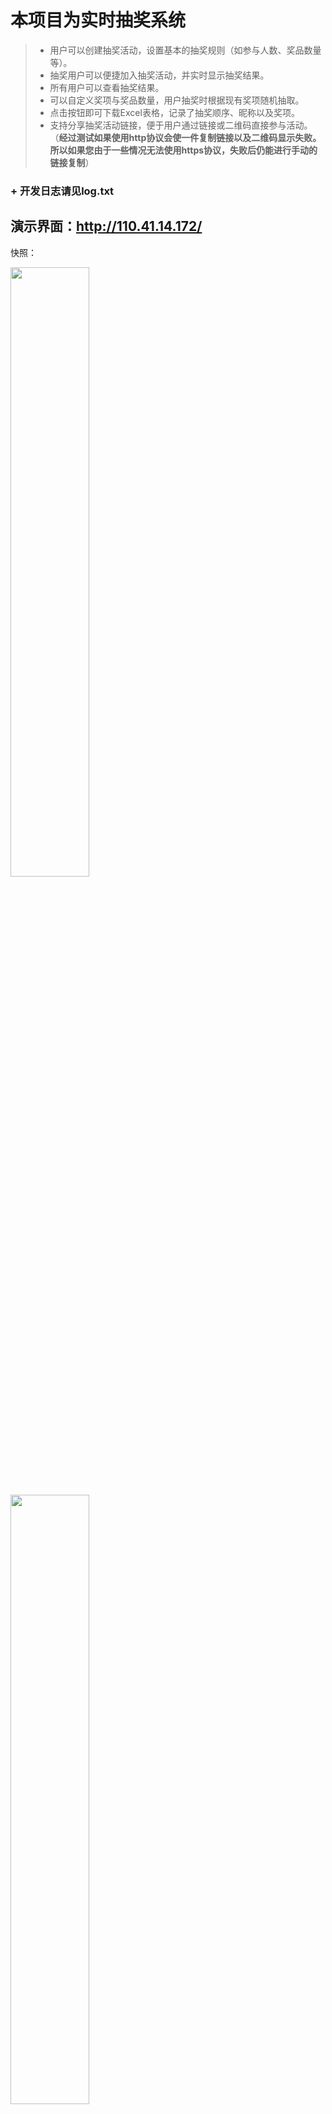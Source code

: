 # 本项目为实时抽奖系统
> + 用户可以创建抽奖活动，设置基本的抽奖规则（如参与人数、奖品数量等）。
> + 抽奖用户可以便捷加入抽奖活动，并实时显示抽奖结果。
> + 所有用户可以查看抽奖结果。
> + 可以自定义奖项与奖品数量，用户抽奖时根据现有奖项随机抽取。
> + 点击按钮即可下载Excel表格，记录了抽奖顺序、昵称以及奖项。
> + 支持分享抽奖活动链接，便于用户通过链接或二维码直接参与活动。（**经过测试如果使用http协议会使一件复制链接以及二维码显示失败。所以如果您由于一些情况无法使用https协议，失败后仍能进行手动的链接复制**）
>

>

### + 开发日志请见log.txt
## 演示界面：http://110.41.14.172/
>
快照：
>

<img src="/Snapshot1.png" width="50%">

>

<img src="/Snapshot2.png" width="50%">

>
<img src="/Snapshot3.png" width="50%">

>
<img src="/Snapshot4.png" width="50%">

>

>

>


----
***Ciallo～(∠・ω< )⌒★***

----
# ***HOW TO USE***
----
## For Windows
1. **你只需要确保python的正确安装。**
*`` win+R 输入cmd 回车 在命令提示行输入``*

  
> ```
>python --version
> ```
+ 若显示为
> ```
> Python 3.xx.x
> ```
即代表python正确安装。

2. **一键安装依赖**
+ 在文件根目录鼠标右键 在终端中打开。
> ```
>pip install -r requirements.txt
> ```

3. **然后在命令提示行中输入**
> ```
>python -m http.server 8000
> ```
+ 在浏览器中输入`127.0.0.1:8000`
右键点击文件`server.py`即可开启后端服务

##### 现在前后端均已运行 你可以测试并根据自己需要修改代码

## For Linux
1. **首先你需要确保python的安装。**
> ```
>sudo apt update
>sudo apt install python3 python3-pip
> ```
2. **一键安装依赖**
> ```
>pip install -r requirements.txt
> ```
3. **运行flask应用（需要在项目根目录内）**
> ```
>python3 server.py
> ```

----
## For server
1. **首先你需要手动修改 `index.html` `templates/lottery.html` 中的ip地址。**

即将原文的`127.0.0.1`改为您服务器的公网ip地址。

**~~是的。因为我是弱鸡。所以只能写出这样丑陋的代码。~~**

2. **请保证您的服务器环境均已配置好；若有疑问请参考上文配置环境。**
>

3. **启动flask应用（若非小白请直接跳过下一步）**
> ```
>python3 server.py
> ```
3.5 **如果您是新手 即您的服务器未以任何一种方式配置为web服务器 那么我将告诉你配置httpd的方式**
> ```
>yum install git
>yum install httpd
>systemctl start httpd
> ```


+ 现在httpd已经配置完毕。您需要将文件传至服务器，推荐安装`WinCSP`软件，百度搜索即可安装，在此不多赘述。
>

+ 安装好WinCSP后，将本项目复制到/var/www/html目录下，终端输入
> ```
>cd /var/www/html
>python3 server.py
> ```
+ 至此 后端服务已经启动。前端界面应该也能通过您服务器的公网ip查看。（**如果有问题请检查云服务器厂商的防火墙**与**服务器本身的防火墙**）
>
4. **现在你或许需要`nohup`命令使得server.py在关闭终端后在后台运行。**
> ```
>cd /var/www/html
>nohup python3 server.py &
> ```

5. **至此 你应该实现了本项目在服务器的部署。并且关闭ssh连接后后端应用仍能在后台运行。您现在应该可以通过您的公网ip地址访问并且功能正常。**

----
